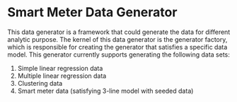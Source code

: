 Smart Meter Data Generator
======================
This data generator is a framework that could generate the data for different analytic purpose. The kernel of this data generator is the generator factory, which is responsible for creating the generator that satisfies a specific data model. This generator currently supports generating the following data sets:

1. Simple linear regression data
2. Multiple linear regression data
3. Clustering data
4. Smart meter data (satisfying 3-line model with seeded data)



